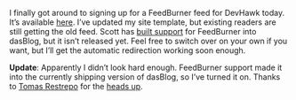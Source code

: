 I finally got around to signing up for a FeedBurner feed for DevHawk
today. It’s available [here](http://feeds.feedburner.com/Devhawk). I’ve
updated my site template, but existing readers are still getting the old
feed. Scott has [built
support](http://www.hanselman.com/blog/SyndicatingComputerZen.aspx) for
FeedBurner into dasBlog, but it isn’t released yet. Feel free to switch
over on your own if you want, but I’ll get the automatic redirection
working soon enough.

**Update**: Apparently I didn’t look hard enough. FeedBurner support made
it into the currently shipping version of dasBlog, so I’ve turned it on.
Thanks to [Tomas Restrepo](http://www.winterdom.com/weblog/) for the
[heads
up](http://devhawk.net/CommentView,guid,04960B18-350D-42C8-939A-E36C908B8CC4.aspx#11a60941-d728-480e-89f1-45620788ccd7).
